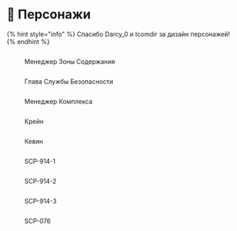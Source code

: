 # 👤 Персонажи

{% hint style="info" %}
Спасибо Darcy\_0 и Icomdir за дизайн персонажей!
{% endhint %}

<div>

<figure><img src="../../../.gitbook/assets/Zone Manager" alt=""><figcaption><p>Менеджер Зоны Содержания</p></figcaption></figure>

 

<figure><img src="../../../.gitbook/assets/Head of Security" alt=""><figcaption><p>Глава Службы Безопасности</p></figcaption></figure>

 

<figure><img src="../../../.gitbook/assets/Facility Manager" alt=""><figcaption><p>Менеджер Комплекса</p></figcaption></figure>

</div>

<div>

<figure><img src="../../../.gitbook/assets/Krejn" alt=""><figcaption><p>Крейн</p></figcaption></figure>

 

<figure><img src="../../../.gitbook/assets/Kevin" alt=""><figcaption><p>Кевин</p></figcaption></figure>

</div>

<div>

<figure><img src="../../../.gitbook/assets/SCP-914-1" alt=""><figcaption><p>SCP-914-1</p></figcaption></figure>

 

<figure><img src="../../../.gitbook/assets/SCP-914-2" alt=""><figcaption><p>SCP-914-2</p></figcaption></figure>

 

<figure><img src="../../../.gitbook/assets/SCP-914-3" alt=""><figcaption><p>SCP-914-3</p></figcaption></figure>

 

<figure><img src="../../../.gitbook/assets/SCP-076" alt=""><figcaption><p>SCP-076</p></figcaption></figure>

</div>

